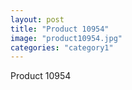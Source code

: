 ```yaml
---
layout: post
title: "Product 10954"
image: "product10954.jpg"
categories: "category1"
---
```

Product 10954
